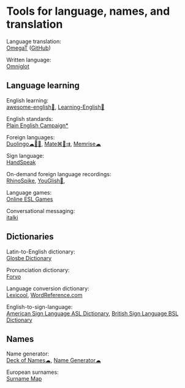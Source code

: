 
# Tools for language, names, and translation

Language translation:  
[OmegaT](https://omegat.org/) ([GitHub](https://github.com/omegat-org/omegat))

Written language:  
[Omniglot](https://www.omniglot.com/index.htm)

## Language learning

English learning:  
[awesome-english💩](https://github.com/yvoronoy/awesome-english),
[Learning-English💩](https://github.com/Ventsislav-Yordanov/Learning-English)

English standards:  
[Plain English Campaign*](https://www.plainenglish.co.uk/)

Foreign languages:  
[Duolingo☁🍎🤖](https://www.duolingo.com/),
[Mate⌘🍎⇉](https://gikken.co/mate-translate/),
[Memrise☁](https://www.memrise.com/)

Sign language:  
[HandSpeak](https://www.handspeak.com/)

On-demand foreign language recordings:  
[RhinoSpike](https://rhinospike.com/),
[YouGlish🔌](https://youglish.com/),

Language games:  
[Online ESL Games](https://www.gamestolearnenglish.com/)

Conversational messaging:  
[italki](https://www.italki.com/)

## Dictionaries

Latin-to-English dictionary:  
[Glosbe Dictionary](https://glosbe.com/)

Pronunciation dictionary:  
[Forvo](https://forvo.com/)

Language conversion dictionary:  
[Lexicool](https://www.lexicool.com/),
[WordReference.com](https://www.wordreference.com/)

English-to-sign-language:  
[American Sign Language ASL Dictionary](https://www.signasl.org/),
[British Sign Language BSL Dictionary](https://www.signbsl.com/)

## Names

Name generator:  
[Deck of Names☁](https://deckofnames.com/),
[Name Generator☁](https://commentpicker.com/random-name-generator.php)

European surnames:  
[Surname Map](https://www.surnamemap.eu/)
